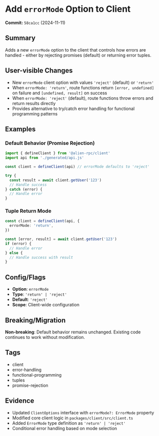 # Add `errorMode` Option to Client

**Commit:** `58ca1cc` (2024-11-11)

## Summary

Adds a new `errorMode` option to the client that controls how errors are handled - either by rejecting promises (default) or returning error tuples.

## User-visible Changes

- New `errorMode` client option with values `'reject'` (default) or `'return'`
- When `errorMode: 'return'`, route functions return `[error, undefined]` on failure and `[undefined, result]` on success
- When `errorMode: 'reject'` (default), route functions throw errors and return results directly
- Provides alternative to try/catch error handling for functional programming patterns

## Examples

### Default Behavior (Promise Rejection)

```typescript
import { defineClient } from '@alien-rpc/client'
import api from './generated/api.js'

const client = defineClient(api) // errorMode defaults to 'reject'

try {
  const result = await client.getUser('123')
  // Handle success
} catch (error) {
  // Handle error
}
```

### Tuple Return Mode

```typescript
const client = defineClient(api, {
  errorMode: 'return',
})

const [error, result] = await client.getUser('123')
if (error) {
  // Handle error
} else {
  // Handle success with result
}
```

## Config/Flags

- **Option**: `errorMode`
- **Type**: `'return' | 'reject'`
- **Default**: `'reject'`
- **Scope**: Client-wide configuration

## Breaking/Migration

**Non-breaking**: Default behavior remains unchanged. Existing code continues to work without modification.

## Tags

- client
- error-handling
- functional-programming
- tuples
- promise-rejection

## Evidence

- Updated `ClientOptions` interface with `errorMode?: ErrorMode` property
- Modified core client logic in `packages/client/src/client.ts`
- Added `ErrorMode` type definition as `'return' | 'reject'`
- Conditional error handling based on mode selection
